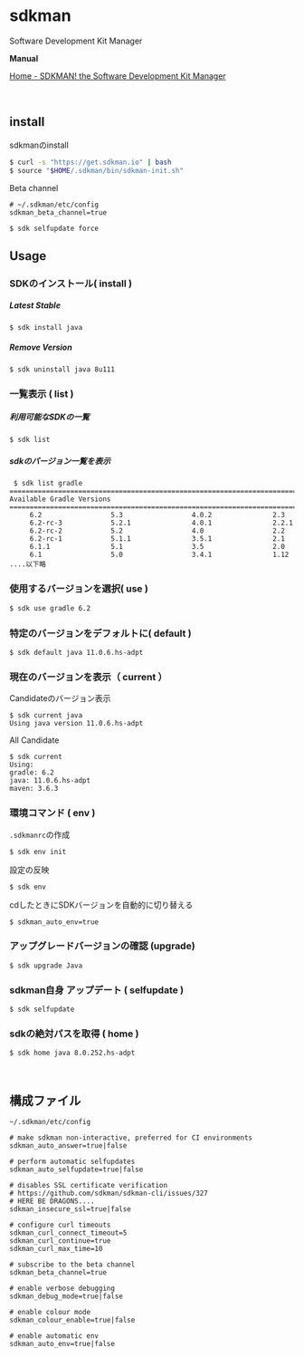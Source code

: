 
# sdkman

Software Development Kit Manager

**Manual**

[Home - SDKMAN! the Software Development Kit Manager](https://sdkman.io/)

<br>

## install

sdkmanのinstall
```bash
$ curl -s "https://get.sdkman.io" | bash
$ source "$HOME/.sdkman/bin/sdkman-init.sh"
```

Beta channel

```shell
# ~/.sdkman/etc/config
sdkman_beta_channel=true

$ sdk selfupdate force
```



## Usage

### SDKのインストール( install )

##### Latest Stable 

```shell
$ sdk install java
```

##### Remove Version

```shell
$ sdk uninstall java 8u111
```



### 一覧表示 ( list )

##### 利用可能なSDKの一覧

```bash
$ sdk list
```

##### sdkのバージョン一覧を表示

```shell
 $ sdk list gradle
================================================================================
Available Gradle Versions
================================================================================
     6.2                 5.3                 4.0.2               2.3
     6.2-rc-3            5.2.1               4.0.1               2.2.1
     6.2-rc-2            5.2                 4.0                 2.2
     6.2-rc-1            5.1.1               3.5.1               2.1
     6.1.1               5.1                 3.5                 2.0
     6.1                 5.0                 3.4.1               1.12
....以下略
```



### 使用するバージョンを選択( use )

```bash
$ sdk use gradle 6.2
```



### 特定のバージョンをデフォルトに( default )

```shell
$ sdk default java 11.0.6.hs-adpt
```



### 現在のバージョンを表示（ current ）

Candidateのバージョン表示
```shell
$ sdk current java
Using java version 11.0.6.hs-adpt
```

All Candidate
```shell
$ sdk current
Using:
gradle: 6.2
java: 11.0.6.hs-adpt
maven: 3.6.3
```



### 環境コマンド ( env )

`.sdkmanrc`の作成

```shell
$ sdk env init
```

設定の反映

```shell
$ sdk env
```

cdしたときにSDKバージョンを自動的に切り替える

```shell
$ sdkman_auto_env=true
```



### アップグレードバージョンの確認 (upgrade)

```shell
$ sdk upgrade Java
```



### sdkman自身 アップデート ( selfupdate )

```shell
$ sdk selfupdate
```

### sdkの絶対パスを取得 ( home )

```shell
$ sdk home java 8.0.252.hs-adpt
```

<br>

## 構成ファイル

`~/.sdkman/etc/config`

```
# make sdkman non-interactive, preferred for CI environments
sdkman_auto_answer=true|false

# perform automatic selfupdates
sdkman_auto_selfupdate=true|false

# disables SSL certificate verification
# https://github.com/sdkman/sdkman-cli/issues/327
# HERE BE DRAGONS....
sdkman_insecure_ssl=true|false

# configure curl timeouts
sdkman_curl_connect_timeout=5
sdkman_curl_continue=true
sdkman_curl_max_time=10

# subscribe to the beta channel
sdkman_beta_channel=true

# enable verbose debugging
sdkman_debug_mode=true|false

# enable colour mode
sdkman_colour_enable=true|false

# enable automatic env
sdkman_auto_env=true|false
```
